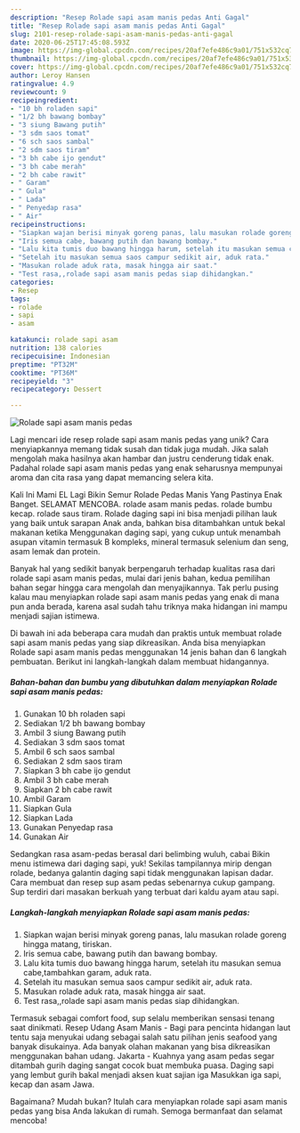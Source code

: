 ```yaml
---
description: "Resep Rolade sapi asam manis pedas Anti Gagal"
title: "Resep Rolade sapi asam manis pedas Anti Gagal"
slug: 2101-resep-rolade-sapi-asam-manis-pedas-anti-gagal
date: 2020-06-25T17:45:08.593Z
image: https://img-global.cpcdn.com/recipes/20af7efe486c9a01/751x532cq70/rolade-sapi-asam-manis-pedas-foto-resep-utama.jpg
thumbnail: https://img-global.cpcdn.com/recipes/20af7efe486c9a01/751x532cq70/rolade-sapi-asam-manis-pedas-foto-resep-utama.jpg
cover: https://img-global.cpcdn.com/recipes/20af7efe486c9a01/751x532cq70/rolade-sapi-asam-manis-pedas-foto-resep-utama.jpg
author: Leroy Hansen
ratingvalue: 4.9
reviewcount: 9
recipeingredient:
- "10 bh roladen sapi"
- "1/2 bh bawang bombay"
- "3 siung Bawang putih"
- "3 sdm saos tomat"
- "6 sch saos sambal"
- "2 sdm saos tiram"
- "3 bh cabe ijo gendut"
- "3 bh cabe merah"
- "2 bh cabe rawit"
- " Garam"
- " Gula"
- " Lada"
- " Penyedap rasa"
- " Air"
recipeinstructions:
- "Siapkan wajan berisi minyak goreng panas, lalu masukan rolade goreng hingga matang, tiriskan."
- "Iris semua cabe, bawang putih dan bawang bombay."
- "Lalu kita tumis duo bawang hingga harum, setelah itu masukan semua cabe,tambahkan garam, aduk rata."
- "Setelah itu masukan semua saos campur sedikit air, aduk rata."
- "Masukan rolade aduk rata, masak hingga air saat."
- "Test rasa,,rolade sapi asam manis pedas siap dihidangkan."
categories:
- Resep
tags:
- rolade
- sapi
- asam

katakunci: rolade sapi asam 
nutrition: 138 calories
recipecuisine: Indonesian
preptime: "PT32M"
cooktime: "PT36M"
recipeyield: "3"
recipecategory: Dessert

---
```



![Rolade sapi asam manis pedas](https://img-global.cpcdn.com/recipes/20af7efe486c9a01/751x532cq70/rolade-sapi-asam-manis-pedas-foto-resep-utama.jpg)

Lagi mencari ide resep rolade sapi asam manis pedas yang unik? Cara menyiapkannya memang tidak susah dan tidak juga mudah. Jika salah mengolah maka hasilnya akan hambar dan justru cenderung tidak enak. Padahal rolade sapi asam manis pedas yang enak seharusnya mempunyai aroma dan cita rasa yang dapat memancing selera kita.

Kali Ini Mami EL Lagi Bikin Semur Rolade Pedas Manis Yang Pastinya Enak Banget. SELAMAT MENCOBA. rolade asam manis pedas. rolade bumbu kecap. rolade saus tiram. Rolade daging sapi ini bisa menjadi pilihan lauk yang baik untuk sarapan Anak anda, bahkan bisa ditambahkan untuk bekal makanan ketika Menggunakan daging sapi, yang cukup untuk menambah asupan vitamin termasuk B kompleks, mineral termasuk selenium dan seng, asam lemak dan protein.

Banyak hal yang sedikit banyak berpengaruh terhadap kualitas rasa dari rolade sapi asam manis pedas, mulai dari jenis bahan, kedua pemilihan bahan segar hingga cara mengolah dan menyajikannya. Tak perlu pusing kalau mau menyiapkan rolade sapi asam manis pedas yang enak di mana pun anda berada, karena asal sudah tahu triknya maka hidangan ini mampu menjadi sajian istimewa.


Di bawah ini ada beberapa cara mudah dan praktis untuk membuat rolade sapi asam manis pedas yang siap dikreasikan. Anda bisa menyiapkan Rolade sapi asam manis pedas menggunakan 14 jenis bahan dan 6 langkah pembuatan. Berikut ini langkah-langkah dalam membuat hidangannya.

<!--inarticleads1-->

##### Bahan-bahan dan bumbu yang dibutuhkan dalam menyiapkan Rolade sapi asam manis pedas:

1. Gunakan 10 bh roladen sapi
1. Sediakan 1/2 bh bawang bombay
1. Ambil 3 siung Bawang putih
1. Sediakan 3 sdm saos tomat
1. Ambil 6 sch saos sambal
1. Sediakan 2 sdm saos tiram
1. Siapkan 3 bh cabe ijo gendut
1. Ambil 3 bh cabe merah
1. Siapkan 2 bh cabe rawit
1. Ambil  Garam
1. Siapkan  Gula
1. Siapkan  Lada
1. Gunakan  Penyedap rasa
1. Gunakan  Air


Sedangkan rasa asam-pedas berasal dari belimbing wuluh, cabai Bikin menu istimewa dari daging sapi, yuk! Sekilas tampilannya mirip dengan rolade, bedanya galantin daging sapi tidak menggunakan lapisan dadar. Cara membuat dan resep sup asam pedas sebenarnya cukup gampang. Sup terdiri dari masakan berkuah yang terbuat dari kaldu ayam atau sapi. 

<!--inarticleads2-->

##### Langkah-langkah menyiapkan Rolade sapi asam manis pedas:

1. Siapkan wajan berisi minyak goreng panas, lalu masukan rolade goreng hingga matang, tiriskan.
1. Iris semua cabe, bawang putih dan bawang bombay.
1. Lalu kita tumis duo bawang hingga harum, setelah itu masukan semua cabe,tambahkan garam, aduk rata.
1. Setelah itu masukan semua saos campur sedikit air, aduk rata.
1. Masukan rolade aduk rata, masak hingga air saat.
1. Test rasa,,rolade sapi asam manis pedas siap dihidangkan.


Termasuk sebagai comfort food, sup selalu memberikan sensasi tenang saat dinikmati. Resep Udang Asam Manis - Bagi para pencinta hidangan laut tentu saja menyukai udang sebagai salah satu pilihan jenis seafood yang banyak disukainya. Ada banyak olahan makanan yang bisa dikreasikan menggunakan bahan udang. Jakarta - Kuahnya yang asam pedas segar ditambah gurih daging sangat cocok buat membuka puasa. Daging sapi yang lembut gurih bakal menjadi aksen kuat sajian iga Masukkan iga sapi, kecap dan asam Jawa. 

Bagaimana? Mudah bukan? Itulah cara menyiapkan rolade sapi asam manis pedas yang bisa Anda lakukan di rumah. Semoga bermanfaat dan selamat mencoba!
